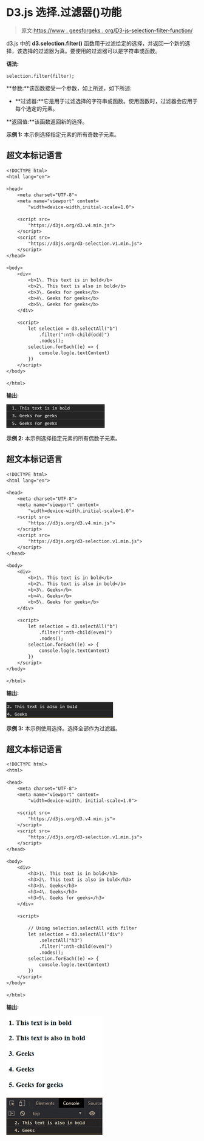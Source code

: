 # D3.js 选择.过滤器()功能

> 原文:[https://www . geesforgeks . org/D3-js-selection-filter-function/](https://www.geeksforgeeks.org/d3-js-selection-filter-function/)

d3.js 中的 **d3.selection.filter()** 函数用于过滤给定的选择，并返回一个新的选择，该选择的过滤器为真。要使用的过滤器可以是字符串或函数。

**语法:**

```
selection.filter(filter);
```

**参数:**该函数接受一个参数，如上所述，如下所述:

*   **过滤器:**它是用于过滤选择的字符串或函数。使用函数时，过滤器会应用于每个选定的元素。

**返回值:**该函数返回新的选择。

**示例 1:** 本示例选择指定元素的所有奇数子元素。

## 超文本标记语言

```
<!DOCTYPE html>
<html lang="en">

<head>
    <meta charset="UTF-8">
    <meta name="viewport" content=
        "width=device-width,initial-scale=1.0">

    <script src=
        "https://d3js.org/d3.v4.min.js">
    </script>
    <script src=
        "https://d3js.org/d3-selection.v1.min.js">
    </script>
</head>

<body>
    <div>
        <b>1\. This text is in bold</b>
        <b>2\. This text is also in bold</b>
        <b>3\. Geeks for geeks</b>
        <b>4\. Geeks for geeks</b>
        <b>5\. Geeks for geeks</b>
    </div>

    <script>
        let selection = d3.selectAll("b")
            .filter(":nth-child(odd)")
            .nodes();
        selection.forEach((e) => {
            console.log(e.textContent)
        })
    </script>
</body>

</html>
```

**输出:**

![](img/faede7e581cda6ad4640d80afb65727a.png)

**示例 2:** 本示例选择指定元素的所有偶数子元素。

## 超文本标记语言

```
<!DOCTYPE html>
<html lang="en">

<head>
    <meta charset="UTF-8">
    <meta name="viewport" content=
        "width=device-width,initial-scale=1.0">
    <script src=
        "https://d3js.org/d3.v4.min.js">
    </script>
    <script src=
        "https://d3js.org/d3-selection.v1.min.js">
    </script>
</head>

<body>
    <div>
        <b>1\. This text is in bold</b>
        <b>2\. This text is also in bold</b>
        <b>3\. Geeks</b>
        <b>4\. Geeks</b>
        <b>5\. Geeks for geeks</b>
    </div>

    <script>
        let selection = d3.selectAll("b")
            .filter(":nth-child(even)")
            .nodes();
        selection.forEach((e) => {
            console.log(e.textContent)
        })
    </script>
</body>

</html>
```

**输出:**

![](img/b57bc2c250ba8024e223464011830d63.png)

**示例 3:** 本示例使用选择。选择全部作为过滤器。

## 超文本标记语言

```
<!DOCTYPE html>
<html>

<head>
    <meta charset="UTF-8">
    <meta name="viewport" content=
        "width=device-width, initial-scale=1.0">

    <script src=
        "https://d3js.org/d3.v4.min.js">
    </script>
    <script src=
        "https://d3js.org/d3-selection.v1.min.js">
    </script>
</head>

<body>
    <div>
        <h3>1\. This text is in bold</h3>
        <h3>2\. This text is also in bold</h3>
        <h3>3\. Geeks</h3>
        <h3>4\. Geeks</h3>
        <h3>5\. Geeks for geeks</h3>
    </div>

    <script>

        // Using selection.selectAll with filter
        let selection = d3.selectAll("div")
            .selectAll("h3")
            .filter(":nth-child(even)")
            .nodes();
        selection.forEach((e) => {
            console.log(e.textContent)
        })
    </script>
</body>

</html>
```

**输出:**

![](img/90feaef52d72ab373a6955c66ebe0442.png)